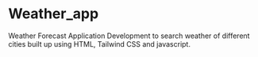# Weather_app
Weather Forecast Application Development to search weather of different cities built up using HTML, Tailwind CSS and javascript.
